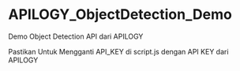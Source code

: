 ﻿# APILOGY_ObjectDetection_Demo

Demo Object Detection API dari APILOGY

Pastikan Untuk Mengganti API_KEY di script.js dengan API KEY dari APILOGY
